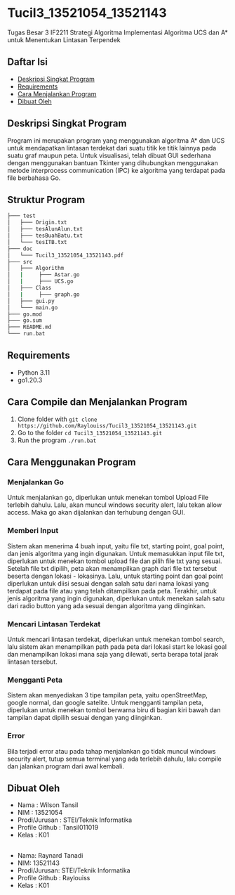 # Tucil3_13521054_13521143
Tugas Besar 3 IF2211 Strategi Algoritma Implementasi Algoritma UCS dan A* untuk Menentukan Lintasan Terpendek

## Daftar Isi
* [Deskripsi Singkat Program](#deskripsi-singkat-program)
* [Requirements](#requirements)
* [Cara Menjalankan Program](#cara-menjalankan-program)
* [Dibuat Oleh](#dibuat-oleh)

## Deskripsi Singkat Program
Program ini merupakan program yang menggunakan algoritma A* dan UCS untuk mendapatkan lintasan terdekat dari suatu titik ke titik lainnya pada suatu graf maupun peta. Untuk visualisasi, telah dibuat GUI sederhana dengan menggunakan bantuan Tkinter yang dihubungkan menggunakan metode interprocess communication (IPC) ke algoritma yang terdapat pada file berbahasa Go.

## Struktur Program
```bash
├─── test
│   ├─── Origin.txt
│   ├─── tesAlunAlun.txt
│   ├─── tesBuahBatu.txt
│   └─── tesITB.txt
├─── doc
│   └─── Tucil3_13521054_13521143.pdf
├─── src
│   ├─── Algorithm
│   |     ├─── Astar.go
│   |     ├─── UCS.go
│   ├─── Class
│   |     ├─── graph.go
│   ├─── gui.py
│   └─── main.go
├─── go.mod
├─── go.sum
├─── README.md
└─── run.bat                                    
```

## Requirements
* Python 3.11
* go1.20.3
## Cara Compile dan Menjalankan Program
1. Clone folder with `git clone https://github.com/Raylouiss/Tucil3_13521054_13521143.git`
2. Go to the folder `cd Tucil3_13521054_13521143.git`
3. Run the program `./run.bat`

## Cara Menggunakan Program

### Menjalankan Go
Untuk menjalankan go, diperlukan untuk menekan tombol Upload File terlebih dahulu. Lalu, akan muncul windows security alert, lalu tekan allow access. Maka go akan dijalankan dan terhubung dengan GUI.

### Memberi Input
Sistem akan menerima 4 buah input, yaitu file txt, starting point, goal point, dan jenis algoritma yang ingin digunakan. Untuk memasukkan input file txt, diperlukan untuk menekan tombol upload file dan pilih file txt yang sesuai. Setelah file txt dipilih, peta akan menampilkan graph dari file txt tersebut beserta dengan lokasi - lokasinya. Lalu, untuk starting point dan goal point diperlukan untuk diisi sesuai dengan salah satu dari nama lokasi yang terdapat pada file atau yang telah ditampilkan pada peta. Terakhir, untuk jenis algoritma yang ingin digunakan, diperlukan untuk menekan salah satu dari radio button yang ada sesuai dengan algoritma yang diinginkan.

### Mencari Lintasan Terdekat
Untuk mencari lintasan terdekat, diperlukan untuk menekan tombol search, lalu sistem akan menampilkan path pada peta dari lokasi start ke lokasi goal dan menampilkan lokasi mana saja yang dilewati, serta berapa total jarak lintasan tersebut.

### Mengganti Peta
Sistem akan menyediakan 3 tipe tampilan peta, yaitu openStreetMap, google normal, dan google satelite. Untuk mengganti tampilan peta, diperlukan untuk menekan tombol berwarna biru di bagian kiri bawah dan tampilan dapat dipilih sesuai dengan yang diinginkan.

### Error
Bila terjadi error atau pada tahap menjalankan go tidak muncul windows security alert, tutup semua terminal yang ada terlebih dahulu, lalu compile dan jalankan program dari awal kembali.

## Dibuat Oleh
* Nama : Wilson Tansil
* NIM : 13521054
* Prodi/Jurusan : STEI/Teknik Informatika
* Profile Github : Tansil011019
* Kelas : K01
##
* Nama: Raynard Tanadi
* NIM: 13521143
* Prodi/Jurusan: STEI/Teknik Informatika
* Profile Github : Raylouiss
* Kelas : K01

